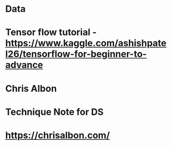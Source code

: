 # Data
# Tensor flow tutorial - https://www.kaggle.com/ashishpatel26/tensorflow-for-beginner-to-advance
# Chris Albon
# Technique Note for DS
# https://chrisalbon.com/
